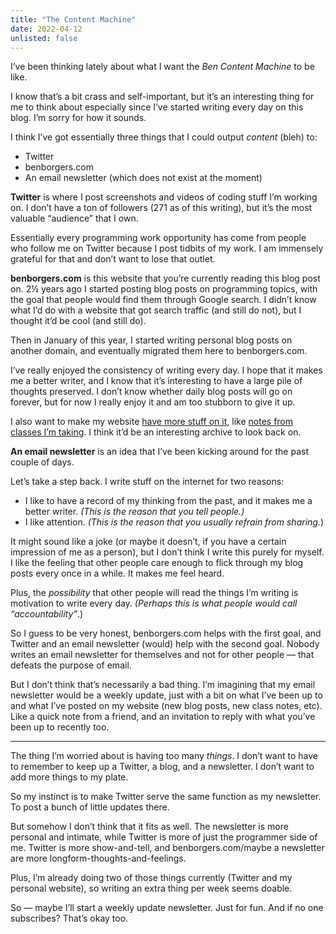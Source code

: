 ```yaml
---
title: "The Content Machine"
date: 2022-04-12
unlisted: false
---
```


I’ve been thinking lately about what I want the _Ben Content Machine_ to be like.

I know that’s a bit crass and self-important, but it’s an interesting thing for me to think about especially since I’ve started writing every day on this blog. I’m sorry for how it sounds.

I think I’ve got essentially three things that I could output _content_ (bleh) to:

- Twitter
- benborgers.com
- An email newsletter (which does not exist at the moment)

**Twitter** is where I post screenshots and videos of coding stuff I’m working on. I don’t have a ton of followers (271 as of this writing), but it’s the most valuable “audience” that I own.

Essentially every programming work opportunity has come from people who follow me on Twitter because I post tidbits of my work. I am immensely grateful for that and don’t want to lose that outlet.

**benborgers.com** is this website that you’re currently reading this blog post on. 2½ years ago I started posting blog posts on programming topics, with the goal that people would find them through Google search. I didn’t know what I’d do with a website that got search traffic (and still do not), but I thought it’d be cool (and still do).

Then in January of this year, I started writing personal blog posts on another domain, and eventually migrated them here to benborgers.com.

I’ve really enjoyed the consistency of writing every day. I hope that it makes me a better writer, and I know that it’s interesting to have a large pile of thoughts preserved. I don’t know whether daily blog posts will go on forever, but for now I really enjoy it and am too stubborn to give it up.

I also want to make my website [have more stuff on it](https://benborgers.com/posts/library), like [notes from classes I’m taking](https://benborgers.com/posts/publishing-class-notes). I think it’d be an interesting archive to look back on.

**An email newsletter** is an idea that I’ve been kicking around for the past couple of days.

Let’s take a step back. I write stuff on the internet for two reasons:

- I like to have a record of my thinking from the past, and it makes me a better writer. _(This is the reason that you tell people.)_
- I like attention. _(This is the reason that you usually refrain from sharing._)

It might sound like a joke (or maybe it doesn’t, if you have a certain impression of me as a person), but I don’t think I write this purely for myself. I like the feeling that other people care enough to flick through my blog posts every once in a while. It makes me feel heard.

Plus, the _possibility_ that other people will read the things I’m writing is motivation to write every day. _(Perhaps this is what people would call “accountability”_.)

So I guess to be very honest, benborgers.com helps with the first goal, and Twitter and an email newsletter (would) help with the second goal. Nobody writes an email newsletter for themselves and not for other people — that defeats the purpose of email.

But I don’t think that’s necessarily a bad thing. I’m imagining that my email newsletter would be a weekly update, just with a bit on what I’ve been up to and what I’ve posted on my website (new blog posts, new class notes, etc). Like a quick note from a friend, and an invitation to reply with what you’ve been up to recently too.

---

The thing I’m worried about is having too many _things_. I don’t want to have to remember to keep up a Twitter, a blog, and a newsletter. I don’t want to add more things to my plate.

So my instinct is to make Twitter serve the same function as my newsletter. To post a bunch of little updates there.

But somehow I don’t think that it fits as well. The newsletter is more personal and intimate, while Twitter is more of just the programmer side of me. Twitter is more show-and-tell, and benborgers.com/maybe a newsletter are more longform-thoughts-and-feelings.

Plus, I’m already doing two of those things currently (Twitter and my personal website), so writing an extra thing per week seems doable.

So — maybe I’ll start a weekly update newsletter. Just for fun. And if no one subscribes? That’s okay too.
